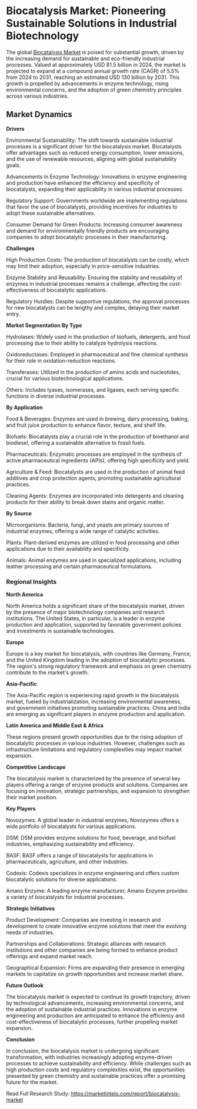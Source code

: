 # Biocatalysis Market: Pioneering Sustainable Solutions in Industrial Biotechnology


The global [Biocatalysis Market](https://marketintelo.com/report/biocatalysis-market) is poised for substantial growth, driven by the increasing demand for sustainable and eco-friendly industrial processes. Valued at approximately USD 81.5 billion in 2024, the market is projected to expand at a compound annual growth rate (CAGR) of 5.5% from 2024 to 2031, reaching an estimated USD 130 billion by 2031. This growth is propelled by advancements in enzyme technology, rising environmental concerns, and the adoption of green chemistry principles across various industries.

## Market Dynamics
**Drivers**

Environmental Sustainability: The shift towards sustainable industrial processes is a significant driver for the biocatalysis market. Biocatalysts offer advantages such as reduced energy consumption, lower emissions, and the use of renewable resources, aligning with global sustainability goals.

Advancements in Enzyme Technology: Innovations in enzyme engineering and production have enhanced the efficiency and specificity of biocatalysts, expanding their applicability in various industrial processes.

Regulatory Support: Governments worldwide are implementing regulations that favor the use of biocatalysts, providing incentives for industries to adopt these sustainable alternatives.

Consumer Demand for Green Products: Increasing consumer awareness and demand for environmentally friendly products are encouraging companies to adopt biocatalytic processes in their manufacturing.

**Challenges**

High Production Costs: The production of biocatalysts can be costly, which may limit their adoption, especially in price-sensitive industries.

Enzyme Stability and Reusability: Ensuring the stability and reusability of enzymes in industrial processes remains a challenge, affecting the cost-effectiveness of biocatalytic applications.

Regulatory Hurdles: Despite supportive regulations, the approval processes for new biocatalysts can be lengthy and complex, delaying their market entry.

**Market Segmentation**
**By Type**

Hydrolases: Widely used in the production of biofuels, detergents, and food processing due to their ability to catalyze hydrolysis reactions.

Oxidoreductases: Employed in pharmaceutical and fine chemical synthesis for their role in oxidation-reduction reactions.

Transferases: Utilized in the production of amino acids and nucleotides, crucial for various biotechnological applications.

Others: Includes lyases, isomerases, and ligases, each serving specific functions in diverse industrial processes.

**By Application**

Food & Beverages: Enzymes are used in brewing, dairy processing, baking, and fruit juice production to enhance flavor, texture, and shelf life.

Biofuels: Biocatalysts play a crucial role in the production of bioethanol and biodiesel, offering a sustainable alternative to fossil fuels.

Pharmaceuticals: Enzymatic processes are employed in the synthesis of active pharmaceutical ingredients (APIs), offering high specificity and yield.

Agriculture & Feed: Biocatalysts are used in the production of animal feed additives and crop protection agents, promoting sustainable agricultural practices.

Cleaning Agents: Enzymes are incorporated into detergents and cleaning products for their ability to break down stains and organic matter.

**By Source**

Microorganisms: Bacteria, fungi, and yeasts are primary sources of industrial enzymes, offering a wide range of catalytic activities.

Plants: Plant-derived enzymes are utilized in food processing and other applications due to their availability and specificity.

Animals: Animal enzymes are used in specialized applications, including leather processing and certain pharmaceutical formulations.

### Regional Insights
**North America**

North America holds a significant share of the biocatalysis market, driven by the presence of major biotechnology companies and research institutions. The United States, in particular, is a leader in enzyme production and application, supported by favorable government policies and investments in sustainable technologies.

**Europe**

Europe is a key market for biocatalysis, with countries like Germany, France, and the United Kingdom leading in the adoption of biocatalytic processes. The region's strong regulatory framework and emphasis on green chemistry contribute to the market's growth.

**Asia-Pacific**

The Asia-Pacific region is experiencing rapid growth in the biocatalysis market, fueled by industrialization, increasing environmental awareness, and government initiatives promoting sustainable practices. China and India are emerging as significant players in enzyme production and application.

**Latin America and Middle East & Africa**

These regions present growth opportunities due to the rising adoption of biocatalytic processes in various industries. However, challenges such as infrastructure limitations and regulatory complexities may impact market expansion.

**Competitive Landscape**

The biocatalysis market is characterized by the presence of several key players offering a range of enzyme products and solutions. Companies are focusing on innovation, strategic partnerships, and expansion to strengthen their market position.

**Key Players**

Novozymes: A global leader in industrial enzymes, Novozymes offers a wide portfolio of biocatalysts for various applications.

DSM: DSM provides enzyme solutions for food, beverage, and biofuel industries, emphasizing sustainability and efficiency.

BASF: BASF offers a range of biocatalysts for applications in pharmaceuticals, agriculture, and other industries.

Codexis: Codexis specializes in enzyme engineering and offers custom biocatalytic solutions for diverse applications.

Amano Enzyme: A leading enzyme manufacturer, Amano Enzyme provides a variety of biocatalysts for industrial processes.

**Strategic Initiatives**

Product Development: Companies are investing in research and development to create innovative enzyme solutions that meet the evolving needs of industries.

Partnerships and Collaborations: Strategic alliances with research institutions and other companies are being formed to enhance product offerings and expand market reach.

Geographical Expansion: Firms are expanding their presence in emerging markets to capitalize on growth opportunities and increase market share.

**Future Outlook**

The biocatalysis market is expected to continue its growth trajectory, driven by technological advancements, increasing environmental concerns, and the adoption of sustainable industrial practices. Innovations in enzyme engineering and production are anticipated to enhance the efficiency and cost-effectiveness of biocatalytic processes, further propelling market expansion.

**Conclusion**

In conclusion, the biocatalysis market is undergoing significant transformation, with industries increasingly adopting enzyme-driven processes to achieve sustainability and efficiency. While challenges such as high production costs and regulatory complexities exist, the opportunities presented by green chemistry and sustainable practices offer a promising future for the market.

Read Full Research Study: https://marketintelo.com/report/biocatalysis-market
